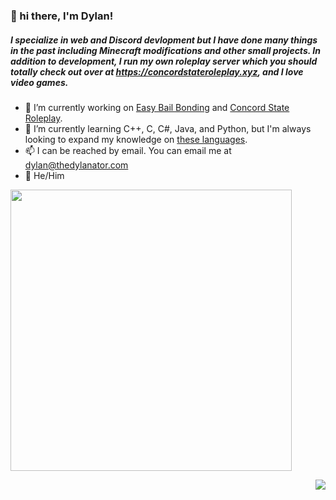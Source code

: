 ### 👋 hi there, I'm Dylan!

##### I specialize in web and Discord devlopment but I have done many things in the past including Minecraft modifications and other small projects. In addition to development, I run my own roleplay server which you should totally check out over at https://concordstateroleplay.xyz, and I love video games.

- 🔭 I’m currently working on [Easy Bail Bonding](https://easybailbonding.com) and [Concord State Roleplay](https://concordstateroleplay.xyz).
- 🌱 I’m currently learning C++, C, C#, Java, and Python, but I'm always looking to expand my knowledge on [these languages](https://thedylanator.com/projects-langs).
- 📫 I can be reached by email. You can email me at dylan@thedylanator.com
- 👦 He/Him

<p float="left">
  <img src="https://github-readme-stats.vercel.app/api?username=TheDylanator0&theme=buefy&show_icons=true" width="450" /> 
</p>

<p align="right">

  <img src="https://cdn.thedylanator.com/thedylanator.com-banner.png">
  </p>


<!--
**TheDylanator0/TheDylanator0** is a ✨ _special_ ✨ repository because its `README.md` (this file) appears on your GitHub profile.

Here are some ideas to get you started:

- 🔭 I’m currently working on ...
- 🌱 I’m currently learning ...
- 👯 I’m looking to collaborate on ...
- 🤔 I’m looking for help with ...
- 💬 Ask me about ...
- 📫 How to reach me: ...
- 😄 Pronouns: ...
- ⚡ Fun fact: ...
-->
